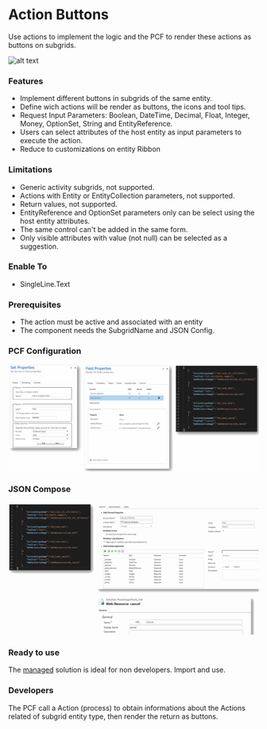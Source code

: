 # Action Buttons

Use actions to implement the logic and the PCF to render these actions as buttons on subgrids.

![alt text](https://github.com/VinnyDyn/ActionButtons/blob/master/Images/demo.gif)

### Features
- Implement different buttons in subgrids of the same entity.
- Define wich actions will be render as buttons, the icons and tool tips.
- Request Input Parameters: Boolean, DateTime, Decimal, Float, Integer, Money, OptionSet, String and EntityReference.
- Users can select attributes of the host entity as input parameters to execute the action.
- Reduce to customizations on entity Ribbon

### Limitations
- Generic activity subgrids, not supported.
- Actions with Entity or EntityCollection parameters, not supported.
- Return values, not supported.
- EntityReference and OptionSet parameters only can be select using the host entity attributes.
- The same control can't be added in the same form.
- Only visible attributes with value (not null) can be selected as a suggestion.

### Enable To
- SingleLine.Text

### Prerequisites
- The action must be active and associated with an entity
- The component needs the SubgridName and JSON Config.

### PCF Configuration
![alt text](https://github.com/VinnyDyn/ActionButtons/blob/master/Images/configuration-01.gif)

### JSON Compose
![alt text](https://github.com/VinnyDyn/ActionButtons/blob/master/Images/configuration-02.gif)

### Ready to use
The [managed]() solution is ideal for non developers. Import and use.

### Developers
The PCF call a Action (process) to obtain informations about the Actions related of subgrid entity type, then render the return as buttons.
